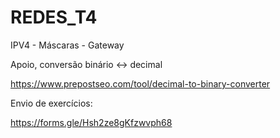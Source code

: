 # REDES_T4
IPV4 - Máscaras - Gateway

Apoio, conversão binário <-> decimal

https://www.prepostseo.com/tool/decimal-to-binary-converter

Envio de exercícios:

https://forms.gle/Hsh2ze8gKfzwvph68
